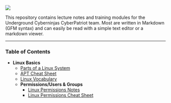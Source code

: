 ![](https://s16.postimg.org/fvnwoypdx/Logo_black_on_transparent.png)

This repository contains lecture notes and training modules for the Underground Cyberninjas CyberPatriot team. Most are written in Markdown (GFM syntax) and can easily be read with a simple text editor or a markdown viewer.

---

### Table of Contents

- **Linux Basics**
  - [Parts of a Linux System](https://github.com/bhscyberninjas/training-notes/blob/master/Lectures/Linux%20Basics/Parts%20of%20a%20Linux%20System.md)
  - [APT Cheat Sheet](https://github.com/bhscyberninjas/training-notes/blob/master/Lectures/Linux%20Basics/Package%20Management%20Cheat%20Sheet.md)
  - [Linux Vocabulary](https://github.com/bhscyberninjas/training-notes/blob/master/Lectures/Linux%20Basics/Linux%20Vocabulary.md)
  - **Permissions/Users & Groups**
    - [Linux Permissions Notes](https://github.com/bhscyberninjas/training-notes/blob/master/Lectures/Linux%20Basics/Linux%20Permissions.md)
    - [Linux Permissions Cheat Sheet](https://github.com/bhscyberninjas/training-notes/blob/master/Lectures/Linux%20Basics/Cheat-Sheets/Permissions.md)
